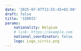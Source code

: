 ```yaml
---
date: '2025-07-07T13:55:45+02:00'
draft: false
title: 'SIRRIS'
params:
    nationality: Belgium
    # link: https://example.com
    national_coordinator: false
    logo: Logo_sirris.png
---
```

